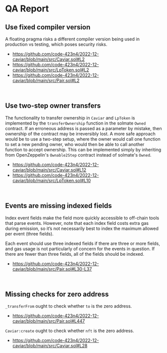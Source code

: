 # QA Report

## Use fixed compiler version
A floating pragma risks a different compiler version being used in production vs testing, which poses security risks.
- https://github.com/code-423n4/2022-12-caviar/blob/main/src/Caviar.sol#L2
- https://github.com/code-423n4/2022-12-caviar/blob/main/src/LpToken.sol#L2
- https://github.com/code-423n4/2022-12-caviar/blob/main/src/Pair.sol#L2

<br>

## Use two-step owner transfers
The functionality to transfer ownership in `Caviar` and `LpToken` is implemented by the `transferOwnership` function in the solmate `Owned` contract. If an erroneous address is passed as a parameter by mistake, then ownership of the contract may be irreversibly lost. A more safe approach would be to use a two-step setup, where the owner would call one function to set a new pending owner, who would then be able to call another function to accept ownership. This can be implemented simply by inheriting from OpenZeppelin's `Ownable2Step` contract instead of solmate's `Owned`.
- https://github.com/code-423n4/2022-12-caviar/blob/main/src/Caviar.sol#L12
- https://github.com/code-423n4/2022-12-caviar/blob/main/src/LpToken.sol#L10

<br>

## Events are missing indexed fields
Index event fields make the field more quickly accessible to off-chain tools that parse events. However, note that each index field costs extra gas during emission, so it’s not necessarily best to index the maximum allowed per event (three fields).

Each event should use three indexed fields if there are three or more fields, and gas usage is not particularly of concern for the events in question. If there are fewer than three fields, all of the fields should be indexed.
- https://github.com/code-423n4/2022-12-caviar/blob/main/src/Pair.sol#L30-L37

<br>

## Missing checks for zero address
`_transferFrom` ought to check whether `to` is the zero address.
- https://github.com/code-423n4/2022-12-caviar/blob/main/src/Pair.sol#L447

`Caviar:create` ought to check whether `nft` is the zero address.
- https://github.com/code-423n4/2022-12-caviar/blob/main/src/Caviar.sol#L28
